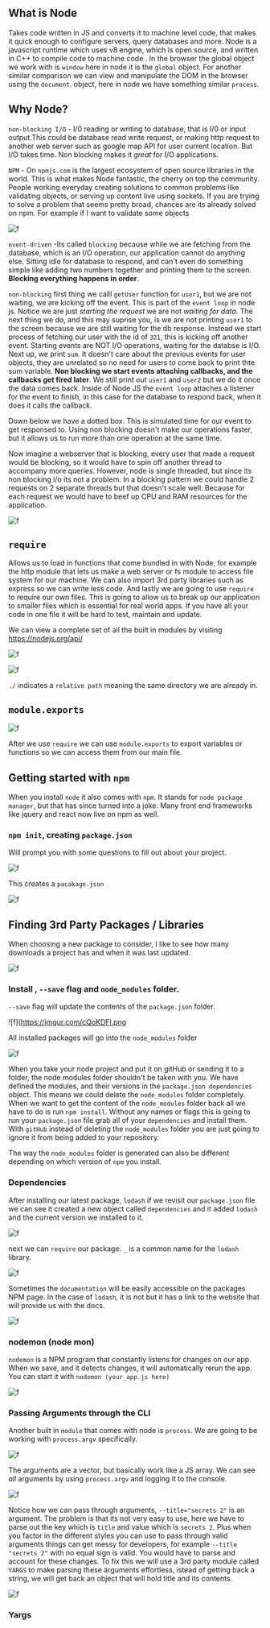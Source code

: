 ## What is Node

Takes code written in JS and converts it to machine level code, that makes it quick enough to configure servers, query databases and more. Node is a javascript runtime which uses v8 engine, which is open source, and written in C++ to compile code to machine code . In the browser the global object we work with is `window` here in node it is the `global` object. For another similar comparison we can view and manipulate the DOM in the browser using the `document`. object, here in node we have something similar `process`. 

## Why Node?

`non-blocking I/O` - I/0 reading or writing to database, that is I/0 or input output.This could be database read write request, or making http request to another web server such as google map API for user current location. But I/O takes time. Non blocking makes it *great* for I/O applications. 

`NPM` - On `npmjs.com` is the largest ecosystem of open source libraries in the world. This is what makes Node fantastic, the cherry on top the community. People working everyday creating solutions to common problems like validating objects, or serving up content live using sockets. If you are trying to solve a problem that seems pretty broad, chances are its already solved on npm. For example if I want to validate some objects 

![f](https://imgur.com/R5qdHqJ.png)

`event-driven` -Its called `blocking` because while we are fetching from the database, which is an I/O operation, our application cannot do anything else. Sitting idle for database to respond, and can't even do something simple like adding two numbers together and printing them to the screen. **Blocking everything happens in order**. 

`non-blocking` first thing we calll `getUser` function for `user1`, but we are not waiting, we are kicking off the event. This is part of the `event loop` in node js. Notice we are just *starting the request* we are not *waiting for data*. The next thing we do, and this may suprise you, is we are not printing `user1` to the screen because we are still waiting for the db response. Instead we start process of fetching our user with the id of `321`, this is kicking off another event. Starting events are NOT I/O operations, waiting for the databse is I/O. Next up, we print `sum`. It doesn't care about the previous events for user objects, they are unrelated so no need for users to come back to print thte sum variable. **Non blocking we start events attaching callbacks, and the callbacks get fired later**. We still print out `user1` and `user2` but we do it once the data comes back. Inside of Node JS the `event loop` attaches a listener for the event to finish, in this case for the database to respond back, when it does it calls the callback. 

Down below we have a dotted box. This is simulated time for our event to get responsed to. Using non blocking doesn't make our operations faster, but it allows us to run more than one operation at the same time. 

Now imagine a webserver that is blocking, every user that made a request would be blocking, so it would have to spin off another thread to accompany more queries. However, node is single threaded, but since its non blocking i/o its not a problem. In a blocking pattern we could handle 2 requests on 2 separate threads but that doesn't scale well. Because for each request we would have to beef up CPU and RAM resources for the application. 

![f](https://imgur.com/nZLWstN.png)

## `require`

Allows us to load in functions that come bundled in with Node, for example the http module that lets us make a web server or fs module to access file system for our machine. We can also import 3rd party libraries such as express so we can write less code. And lastly we are going to use `require` to require our own files. This is going to allow us to break up our application to smaller files which is essential for real world apps. If you have all your code in one file it will be hard to test, maintain and update.

We can view a complete set of all the built in modules by visiting https://nodejs.org/api/

![f](https://imgur.com/GWZBSpe.png)

![f](https://imgur.com/cGSrPGq.png)

`./` indicates a `relative path` meaning the same directory we are already in. 

## `module.exports` 

![f](https://imgur.com/6rpfuQg.png)

After we use `require` we can use `module.exports` to export variables or functions so we can access them from our main file.


## Getting started with `npm`

When you install `node` it also comes with `npm`. It stands for `node package manager`, but that has since turned into a joke. Many front end frameworks like jquery and react now live on npm as well. 

### `npm init`, creating `package.json`

Will prompt you with some questions to fill out about your project.

![f](https://imgur.com/xplDlDa.png)

This creates a `pacakage.json` 

![f](https://imgur.com/a/7vqV6.png)

## Finding 3rd Party Packages / Libraries

When choosing a new package to consider, I like to see how many downloads a project has and when it was last updated.

![f](https://imgur.com/aJ4HngP.png)

### Install , `--save` flag and `node_modules` folder.

`--save` flag will update the contents of the `package.json` folder.

![f](https://imgur.com/cQoKDFl.png

All installed packages will go into the `node_modules` folder 

![f](https://imgur.com/lsVMsVf.png)

When you take your node project and put it on gitHub or sending it to a folder, the node modules folder shouldn't be taken with you. We have defined the modules, and their versions in the `package.json dependencies` object. This means we could delete the `node_modules` folder completely. When we want to get the content of the `node_modules` folder back all we have to do is run `npm install`. Without any names or flags this is going to run your `package.json` file grab all of your `dependencies` and install them. With `gitHub` instead of deleting the `node_modules` folder you are just going to ignore it from being added to your repository. 

The way the `node_modules` folder is generated can also be different depending on which version of `npm` you install. 

### Dependencies 

After installing our latest package, `lodash` if we revisit our `package.json` file we can see it created a new object called `dependencies` and it added `lodash` and the current version we installed to it.

![f](https://imgur.com/7BK8PiK.png)

next we can `require` our package. `_` is a common name for the `lodash` library. 

![f](https://imgur.com/FqtxLIB.png)

Sometimes the `documentation` will be easily accessible on the packages NPM page. In the case of `lodash`, it is not but it has a link to the website that will provide us with the docs.

![f](https://imgur.com/xujezlK.png)

### nodemon (node mon)

`nodemon` is a NPM program that constantly listens for changes on our app. When we save, and it detects changes, it will automatically rerun the app. You can start it with `nodemon (your_app.js here)`

![f](https://imgur.com/1BdOrJO.png)

### Passing Arguments through the CLI

Another built in `module` that comes with node is `process`. We are going to be working with `process.argv` specifically. 

![f](https://imgur.com/gnnWwfJ.png)

The arguments are a vector, but basically work like a JS array.  We can see *all* arguments by using `process.argv` and logging it to the console. 

![f](https://imgur.com/bSMVw12.png)

Notice how we can pass through arguments, `--title="secrets 2"` is an argument. The problem is that its not very easy to use, here we have to parse out the key which is `title` and value which is `secrets 2`. Plus when you factor in the different styles you can use to pass through valid arguments things can get messy for developers, for example `--title "secrets 2"` with no equal sign is valid. You would have to parse and account for these changes. To fix this we will use a 3rd party module called `YARGS` to make parsing these arguments effortless, istead of getting back a string, we will get back an object that will hold title and its contents. 

![f](https://imgur.com/lz767Sd.png)

### Yargs











